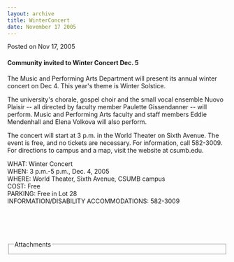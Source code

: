 ```yaml
---
layout: archive
title: WinterConcert
date: November 17 2005
---
```





<span class="date">Posted on Nov 17, 2005    </span>
<h4>Community invited to Winter Concert Dec. 5</h4>
<p>The Music and Performing Arts Department will present its annual
winter concert on Dec 4. This year&apos;s theme is Winter Solstice.</p>
<p>The university&apos;s chorale, gospel choir and the small vocal
ensemble Nuovo Plaisir -- all directed by faculty member Paulette
Gissendanner -- will perform. Music and Performing Arts faculty and
staff members Eddie Mendenhall and Elena Volkova will also
perform.</p>
<p>The concert will start at 3 p.m. in the World Theater on Sixth
Avenue. The event is free, and no tickets are necessary. For
information, call 582-3009. For directions to campus and a map,
visit the website at csumb.edu.</p>
<p>WHAT: Winter Concert<br>
WHEN: 3 p.m.-5 p.m., Dec. 4, 2005<br>
WHERE: World Theater, Sixth Avenue, CSUMB campus<br>
COST: Free<br>
PARKING: Free in Lot 28<br>
INFORMATION/DISABILITY ACCOMMODATIONS: 582-3009</br></br></br></br></br></p>
<fieldset class="fieldgroup group-attachments">
<legend>Attachments</legend>
<div class="field field-type-emvideo field-field-attach-video">
<div class="field-items">
<div class="field-item odd">
<div class="emvideo emvideo-video emvideo-"/>
</div>
</div>
</div>
</fieldset>





